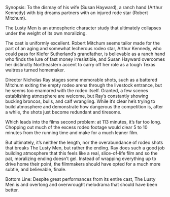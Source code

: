 Synopsis: To the dismay of his wife (Susan Hayward), a ranch hand (Arthur Kennedy) with big dreams partners with an injured rode star (Robert Mitchum).

The Lusty Men is an atmospheric character study that ultimately collapses under the weight of its own moralizing.

The cast is uniformly excellent.  Robert Mitchum seems tailor made for the part of an aging and somewhat lecherous rodeo star, Arthur Kennedy, who could pass for Kiefer Sutherland’s grandfather, is believable as a ranch hand who finds the lure of fast money irresistible, and Susan Hayward overcomes her distinctly Northeastern accent to carry off her role as a tough Texas waitress turned homemaker.

Director Nicholas Ray stages some memorable shots, such as a battered Mitchum exiting the empty rodeo arena through the livestock entrance, but he seems too enamored with the rodeo itself.  Granted, a few scenes establishing atmosphere are welcome, but Ray’s constantly showing bucking broncos, bulls, and calf wrangling.  While it’s clear he’s trying to build atmosphere and demonstrate how dangerous the competition is, after a while, the shots just become redundant and tiresome. 

Which leads into the films second problem: at 113 minutes, it’s far too long.  Chopping out much of the excess rodeo footage would clear 5 to 10 minutes from the running time and make for a much leaner film.

But ultimately, it’s neither the length, nor the overabundance of rodeo shots that breaks The Lusty Men, but rather the ending.  Ray does such a good job building atmosphere that this feels like a real, slice-of-life film and so the pat, moralizing ending doesn’t gel.  Instead of wrapping everything up to drive home their point, the filmmakers should have opted for a much more subtle, and believable, finale.

Bottom Line: Despite great performances from its entire cast, The Lusty Men is and overlong and overwrought melodrama that should have been better.
